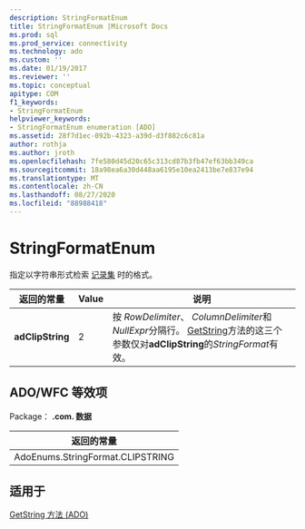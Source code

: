 ```yaml
---
description: StringFormatEnum
title: StringFormatEnum |Microsoft Docs
ms.prod: sql
ms.prod_service: connectivity
ms.technology: ado
ms.custom: ''
ms.date: 01/19/2017
ms.reviewer: ''
ms.topic: conceptual
apitype: COM
f1_keywords:
- StringFormatEnum
helpviewer_keywords:
- StringFormatEnum enumeration [ADO]
ms.assetid: 28f7d1ec-092b-4323-a39d-d3f882c6c81a
author: rothja
ms.author: jroth
ms.openlocfilehash: 7fe580d45d20c65c313cd87b3fb47ef63bb349ca
ms.sourcegitcommit: 18a98ea6a30d448aa6195e10ea2413be7e837e94
ms.translationtype: MT
ms.contentlocale: zh-CN
ms.lasthandoff: 08/27/2020
ms.locfileid: "88988418"
---
```

# <a name="stringformatenum"></a>StringFormatEnum
指定以字符串形式检索 [记录集](./recordset-object-ado.md) 时的格式。  
  
|返回的常量|Value|说明|  
|--------------|-----------|-----------------|  
|**adClipString**|2|按 *RowDelimiter*、 *ColumnDelimiter*和 *NullExpr*分隔行。 [GetString](./getstring-method-ado.md)方法的这三个参数仅对**adClipString**的*StringFormat*有效。|  
  
## <a name="adowfc-equivalent"></a>ADO/WFC 等效项  
 Package： **.com. 数据**  
  
|返回的常量|  
|--------------|  
|AdoEnums.StringFormat.CLIPSTRING|  
  
## <a name="applies-to"></a>适用于  
 [GetString 方法 (ADO)](./getstring-method-ado.md)